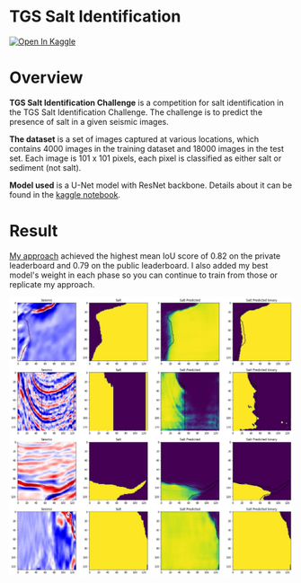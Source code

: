# TGS Salt Identification  
    
<a href="https://www.kaggle.com/jonnyjackk/segmentation-with-single-resnet-unet-lb-0-81"><img src="https://kaggle.com/static/images/open-in-kaggle.svg" alt="Open In Kaggle"></a>  

# Overview  
**TGS Salt Identification Challenge** is a competition for salt identification in the TGS Salt Identification Challenge. The challenge is to predict the presence of salt in a given seismic images.  
  
**The dataset** is a set of images captured at various locations, which contains 4000 images in the training dataset and 18000 images in the test set. Each image is 101 x 101 pixels, each pixel is classified as either salt or sediment (not salt).
  
**Model used** is a U-Net model with ResNet backbone. Details about it can be found in the [kaggle notebook](https://www.kaggle.com/jonnyjackk/segmentation-with-single-resnet-unet-lb-0-81).  
  
# Result    
[My approach](https://gusty-lentil-0c8.notion.site/Report-6a6958c13990489ab46036075168d03a) achieved the highest mean IoU score of 0.82 on the private leaderboard and 0.79 on the public leaderboard. I also added my best model's weight in each phase so you can continue to train from those or replicate my approach.  
   
![prediction](https://github.com/thanhtvt/ML-DL-projects/blob/main/salt_image_segmentation/images/prediction.jpg)  
